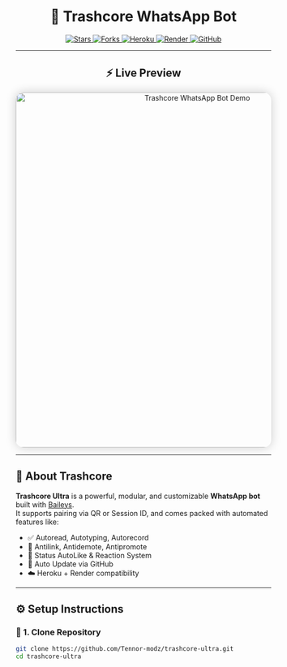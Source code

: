 <h1 align="center">🤖 Trashcore WhatsApp Bot</h1>

<p align="center">
  <a href="https://github.com/Tennor-modz/trashcore-ultra">
    <img src="https://img.shields.io/github/stars/Tennor-modz/trashcore-ultra?style=for-the-badge&color=gold" alt="Stars" />
  </a>
  <a href="https://github.com/Tennor-modz/trashcore-ultra/fork">
    <img src="https://img.shields.io/github/forks/Tennor-modz/trashcore-ultra?style=for-the-badge&color=blue" alt="Forks" />
  </a>
  <a href="https://heroku.com/">
    <img src="https://img.shields.io/badge/Deploy%20to%20Heroku-79589F?style=for-the-badge&logo=heroku" alt="Heroku" />
  </a>
  <a href="https://render.com/">
    <img src="https://img.shields.io/badge/Deploy%20to%20Render-000000?style=for-the-badge&logo=render" alt="Render" />
  </a>
  <a href="https://github.com/">
    <img src="https://img.shields.io/badge/GitHub%20Repo-100000?style=for-the-badge&logo=github" alt="GitHub" />
  </a>
</p>

---

<h2 align="center">⚡ Live Preview</h2>

<p align="center">
  <img src="https://github.com/Tennor-modz/trashcore-ultra/blob/main/media/menu.gif?raw=true"
       alt="Trashcore WhatsApp Bot Demo"
       width="700"
       style="border-radius:15px; box-shadow:0 0 20px rgba(0,0,0,0.2);" />
</p>

---

## 🧠 About Trashcore
**Trashcore Ultra** is a powerful, modular, and customizable **WhatsApp bot** built with [Baileys](https://github.com/WhiskeySockets/Baileys).  
It supports pairing via QR or Session ID, and comes packed with automated features like:
- ✅ Autoread, Autotyping, Autorecord
- 🚫 Antilink, Antidemote, Antipromote
- 💬 Status AutoLike & Reaction System
- 🔁 Auto Update via GitHub
- ☁️ Heroku + Render compatibility

---

## ⚙️ Setup Instructions

### 🧩 1. Clone Repository
```bash
git clone https://github.com/Tennor-modz/trashcore-ultra.git
cd trashcore-ultra
